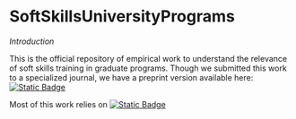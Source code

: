 # SoftSkillsUniversityPrograms

*Introduction*

This is the official repository of empirical work to understand the relevance of soft skills training in graduate programs. 
Though we submitted this work to a specialized journal, we have a preprint version available here:
[![Static Badge](https://img.shields.io/badge/arXiv-2303.15220-blue?logo=arxiv&link=https%3A%2F%2Farxiv.org%2Fabs%2F2303.15220)](https://arxiv.org/abs/2303.15220)

Most of this work relies on [![Static Badge](https://img.shields.io/badge/R%20quanteda-%23057BB9?logo=RStudio)](https://quanteda.io/index.html)

